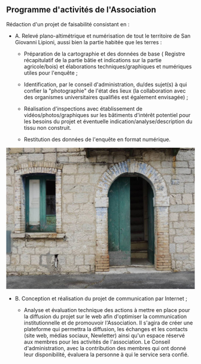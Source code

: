 ## Programme d'activités de l'Association

Rédaction d'un projet de faisabilité consistant en :

- A. Relevé plano-altimétrique et numérisation de tout le territoire de San Giovanni Lipioni, aussi bien la partie
  habitée que les terres :

  - Préparation de la cartographie et des données de base ( Registre récapitulatif de la partie bâtie et indications sur
    la partie agricole/bois) et élaborations techniques/graphiques et numériques utiles pour l'enquête ;

  - Identification, par le conseil d'administration, du/des sujet(s) à qui confier la "photographie" de l'état des lieux
    (la collaboration avec des organismes universitaires qualifiés est également envisagée) ;

  - Réalisation d'inspections avec établissement de vidéos/photos/graphiques sur les bâtiments d'intérêt potentiel pour
    les besoins du projet et éventuelle indication/analyse/description du tissu non construit.

  - Restitution des données de l'enquête en format numérique.

![Image of SGL](/masonry/1/rustico_casale_e_casa_di_corte-in-vendita-a-san_giovanni_lipioni1.jpg)

- B. Conception et réalisation du projet de communication par Internet ;

  - Analyse et évaluation technique des actions à mettre en place pour la diffusion du projet sur le web afin
    d'optimiser la communication institutionnelle et de promouvoir l'Association. Il s'agira de créer une plateforme qui
    permettra la diffusion, les échanges et les contacts (site web, médias sociaux, Newletter) ainsi qu'un espace
    réservé aux membres pour les activités de l'association. Le Conseil d'administration, avec la contribution des
    membres qui ont donné leur disponibilité, évaluera la personne à qui le service sera confié.
